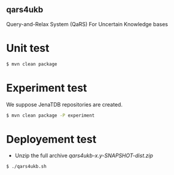 ## qars4ukb

Query-and-Relax System (QaRS) For Uncertain Knowledge bases

# Unit test

```bash
$ mvn clean package
```

# Experiment test

We suppose JenaTDB repositories are created.

```bash
$ mvn clean package -P experiment
```

# Deployement test

* Unzip the full archive _qars4ukb-x.y-SNAPSHOT-dist.zip_

```bash
$ ./qars4ukb.sh
```
